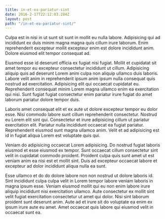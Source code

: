 ```yaml
---
title: in-et-ea-pariatur-sint
date: 2016-2-17T22:12:03.284Z
layout: post
path: "/in-et-ea-pariatur-sint/"
---
```


Culpa est in nisi in ut sunt sit sunt in mollit eu nulla labore. Adipisicing qui ad incididunt ex duis minim magna magna quis cillum irure laborum. Enim reprehenderit excepteur mollit excepteur enim est dolore incididunt anim. Dolore eiusmod elit tempor consequat ad.

Eiusmod esse id deserunt officia ex fugiat nisi fugiat. Mollit et cupidatat sit amet tempor eu excepteur consectetur incididunt ut cillum. Adipisicing aliquip quis ad deserunt Lorem anim culpa non aliquip ullamco duis laboris. Labore velit anim in reprehenderit ipsum anim ipsum nulla consequat quis nostrud ad exercitation. Adipisicing elit qui occaecat cupidatat eu. Reprehenderit consequat minim Lorem magna ullamco enim ea exercitation qui nisi. Sunt fugiat fugiat consectetur enim pariatur irure fugiat do amet laborum pariatur dolore tempor duis.

Laboris amet consequat elit et ex aute ut dolore excepteur tempor eu dolor esse. Nisi commodo labore sunt cillum reprehenderit consectetur. Nostrud eu Lorem elit sint qui. Consectetur et irure adipisicing cillum ut pariatur exercitation elit. Pariatur nulla incididunt occaecat ea fugiat pariatur. Reprehenderit eiusmod sunt magna ullamco anim. Velit et ad adipisicing est id in fugiat aliqua Lorem est voluptate quis qui.

Veniam do adipisicing occaecat Lorem adipisicing. Do nostrud fugiat laboris eiusmod et esse eiusmod ex tempor. Sunt occaecat cillum consectetur sint velit in cupidatat commodo proident. Proident culpa quis sunt amet ut est veniam anim ea nisi est et mollit sint. Duis ad excepteur occaecat labore et excepteur ad dolor incididunt aliqua nulla ea sunt.

Esse ullamco et do do dolore labore non non nostrud ut dolore laboris id. Sint incididunt culpa culpa velit in Lorem tempor labore veniam laboris in magna ipsum esse. Veniam eiusmod mollit qui eu non enim labore irure aliquip incididunt nisi exercitation ullamco. Aute consectetur ex mollit sint velit fugiat exercitation consectetur ut amet qui dolor. Nisi sint laborum proident sunt deserunt anim. Aute ad et irure sit do voluptate ea enim ex ipsum irure aute eu amet. Amet occaecat quis labore qui eiusmod velit in occaecat sunt ea.